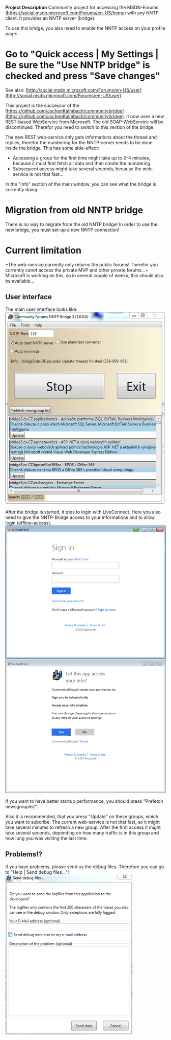 **Project Description**
Community project for accessing the MSDN-Forums (https://social.msdn.microsoft.com/Forums/en-US/home) with any NNTP client. It provides an NNTP server (bridge).

To use this bridge, you also need to enable the NNTP access on your profile page:
# Go to "Quick access | My Settings | Be sure the "Use NNTP bridge" is checked and press "Save changes"
See also: [http://social.msdn.microsoft.com/Forums/en-US/user](http://social.msdn.microsoft.com/Forums/en-US/user)

This project is the successor of the [https://github.com/JochenKalmbach/communitybridge](https://github.com/JochenKalmbach/communitybridge). It now uses a new REST-based WebService from Microsoft. The old SOAP-WebService will be discontinued. Therefor you need to switch to this version of the bridge.

The new REST web-service only gets informations about the thread and replies, therefor the numbering for the NNTP-server needs to be done inside the bridge. This has some side-effect:
- Accessing a group for the first time might take up to 2-4 minutes, because it must first fetch all data and then create the numbering
- Subsequent access might take several seconds, because the web-service is not that fast...

In the "Info" section of the main window, you can see what the bridge is currently doing.

# Migration from old NNTP bridge

There is no way to migrate from the old NNTP bridge! In order to use the new bridge, you must set-up a new NNTP connection!

# Current limitation
+The web-service currently only returns the public forums! Therefor you currently canot access the private MVP and other private forums...+
Microsoft is working on this, so in several couple of weeks, this should also be available...

## User interface

The main user interface looks like:
![](assets/Bridge3_01.png)

After the bridge is started, it tries to login with LiveConnect. Here you also need to give the NNTP-Bridge access to your informations and to allow login (offline-access).
![](assets/Bridge3_02.png)
![](assets/Bridge3_03.png)

If you want to have better startup performance, you should press "Prefetch newsgrouplist".

Also it is recommended, that you press "Update" on these groups, which you want to subcribe. 
The current web-service is not that fast, so it might take several minutes to refresh a new group. After the first access it might take several seconds, depending on how many traffic is in this group and how long you was visiting the last time.

## Problems!?

If you have problems, please send us the debug files. Therefore you can go to "Help | Send debug files..."!
![](assets/Bridge3_04.png)

